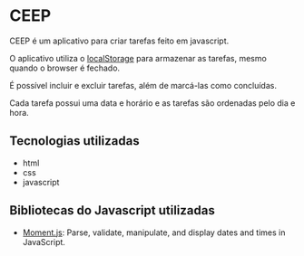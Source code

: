 # CEEP 

CEEP é um aplicativo para criar tarefas feito em javascript.

O aplicativo utiliza o [localStorage](https://developer.mozilla.org/en-US/docs/Web/API/Web_Storage_API) para armazenar as tarefas, mesmo quando o browser é fechado.

É possível incluir e excluir tarefas, além de marcá-las como concluídas.

Cada tarefa possui uma data e horário e as tarefas são ordenadas pelo dia e hora.

## Tecnologias utilizadas
* html
* css
* javascript

## Bibliotecas do Javascript utilizadas
* [Moment.js](https://momentjs.com/): Parse, validate, manipulate, and display dates and times in JavaScript. 